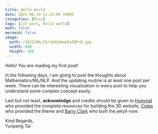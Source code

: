 ```yaml
---
title: Hello World
date: 2022-06-19 11:23:00 +0800
categories: [Misc]
tags: [1st post, hello world]
math: false
mermaid: false
image:
  path: /2022/06/19/zk8IeKwpQaZHPrB.jpg
  width: 600
  height: 100
---
```


Hello! You are reading my first post! 

In the following days, I am going to post the thoughts about Mathematics/ML/NLP. And the updating routine is at least one post per week. There can be interesting visualization in every post to help you understand some complex concept easily. 

Last but not least, <b>acknowledge</b> and credits should be given to [Hummat](https://github.com/hummat) who provided the complete resources for building the 3D website, [Cotes](https://github.com/cotes2020) who provided the theme and [Barry Clark](https://github.com/barryclark/jekyll-now) who built the jekyll-now. 

Kind Regards,<br>
Yunpeng Tai

